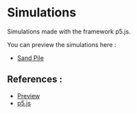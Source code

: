 # Simulations

Simulations made with the framework p5.js.

You can preview the simulations here :
- [Sand Pile](https://htmlpreview.github.io/?https://github.com/cmoineau/simulations/blob/master/SandPile/index.html)

## References : 

- [Preview](https://htmlpreview.github.io/)
- [p5.js](https://p5js.org/)
